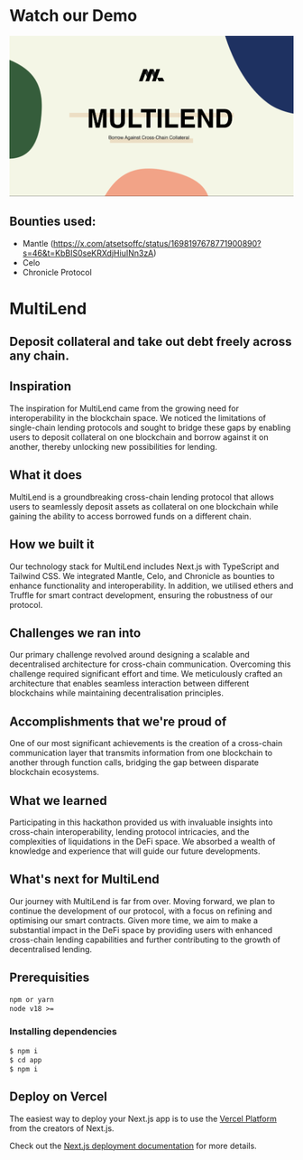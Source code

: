 # Watch our Demo

[![Watch Our Demo](./images/banner.png)](https://youtube.com/watch?v=t56QJpncsL0)

## Bounties used: 
* Mantle (https://x.com/atsetsoffc/status/1698197678771900890?s=46&t=KbBIS0seKRXdjHiuINn3zA)
* Celo
* Chronicle Protocol

# MultiLend

## Deposit collateral and take out debt freely across any chain.

## Inspiration
The inspiration for MultiLend came from the growing need for interoperability in the blockchain space. We noticed the limitations of single-chain lending protocols and sought to bridge these gaps by enabling users to deposit collateral on one blockchain and borrow against it on another, thereby unlocking new possibilities for lending.

## What it does
MultiLend is a groundbreaking cross-chain lending protocol that allows users to seamlessly deposit assets as collateral on one blockchain while gaining the ability to access borrowed funds on a different chain. 

## How we built it
Our technology stack for MultiLend includes Next.js with TypeScript and Tailwind CSS. We integrated Mantle, Celo, and Chronicle as bounties to enhance functionality and interoperability. In addition, we utilised ethers and Truffle for smart contract development, ensuring the robustness of our protocol.

## Challenges we ran into
Our primary challenge revolved around designing a scalable and decentralised architecture for cross-chain communication. Overcoming this challenge required significant effort and time. We meticulously crafted an architecture that enables seamless interaction between different blockchains while maintaining decentralisation principles.

## Accomplishments that we're proud of
One of our most significant achievements is the creation of a cross-chain communication layer that transmits information from one blockchain to another through function calls, bridging the gap between disparate blockchain ecosystems.

## What we learned
Participating in this hackathon provided us with invaluable insights into cross-chain interoperability, lending protocol intricacies, and the complexities of liquidations in the DeFi space. We absorbed a wealth of knowledge and experience that will guide our future developments.

## What's next for MultiLend
Our journey with MultiLend is far from over. Moving forward, we plan to continue the development of our protocol, with a focus on refining and optimising our smart contracts. Given more time, we aim to make a substantial impact in the DeFi space by providing users with enhanced cross-chain lending capabilities and further contributing to the growth of decentralised lending.

## Prerequisities

```shell
npm or yarn
node v18 >=
```

### Installing dependencies

```
$ npm i
$ cd app
$ npm i
```

## Deploy on Vercel

The easiest way to deploy your Next.js app is to use the [Vercel Platform](https://vercel.com/new) from the creators of Next.js.

Check out the [Next.js deployment documentation](https://nextjs.org/docs/deployment) for more details.